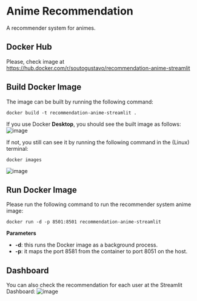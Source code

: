 # Anime Recommendation

A recommender system for animes.

## Docker Hub
Please, check image at https://hub.docker.com/r/soutogustavo/recommendation-anime-streamlit

## Build Docker Image

The image can be built by running the following command:

```console
docker build -t recommendation-anime-streamlit .
```

If you use Docker **Desktop**, you should see the built image as follows:
![image](https://github.com/soutogustavo/Recommendation-Anime-Streamlit/assets/9319823/bdb9e816-71fc-4580-84d5-eb07df1e73e6)

If not, you still can see it by running the following command in the (Linux) terminal:
```console
docker images
```
![image](https://github.com/soutogustavo/Recommendation-Anime-Streamlit/assets/9319823/5c0a89b9-033d-4d3a-b8ec-7c748bf47e8e)

## Run Docker Image

Please run the following command to run the recommender system anime image:
```console
docker run -d -p 8501:8501 recommendation-anime-streamlit
```
**Parameters**
 - **-d**: this runs the Docker image as a background process.
 - **-p**: it maps the port 8581 from the container to port 8051 on the host.

## Dashboard

You can also check the recommendation for each user at the Streamlit Dashboard:
![image](https://github.com/soutogustavo/Recommendation-Anime-Streamlit/assets/9319823/bf08dea7-d592-4457-b6ba-cf32c0ee820a)
